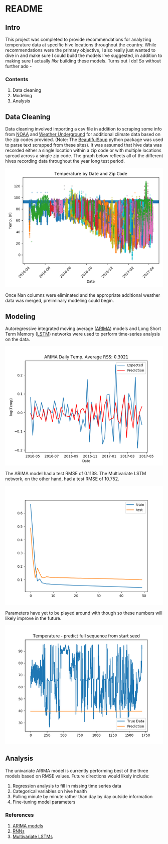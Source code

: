 # README
## Intro ##
This project was completed to provide recommendations for analyzing temperature data at specific hive locations throughout the country.
While recommendations were the primary objective, I also really just wanted to dive in and make sure I could build the models I've suggested, in addition to making sure I actually *like* building these models. Turns out I do! So without further ado -

### Contents ###
1. Data cleaning
2. Modeling
3. Analysis


## Data Cleaning ##
Data cleaning involved importing a csv file in addition to scraping some info from [NOAA](https://www.ncdc.noaa.gov/cdo-web/webservices/v2#datasets) and [Weather Underground](https://www.wunderground.com/history/) for additional climate data based on the zip codes provided. (Note: The [BeautifulSoup](https://www.crummy.com/software/BeautifulSoup/) python package was used to parse text scrapped
from these sites).
It was assumed that hive data was recorded either a single location within a zip code or with multiple locations spread across a single zip code. The graph below reflects all of the different hives recording data throughout the year long test period.

![Hive Data by Zip](/img/Hive_Data_by_Zip.png)

Once Nan columns were eliminated and the appropriate additional weather data was merged, preliminary modeling could begin.

## Modeling ##
Autoregressive integrated moving average ([ARIMA](https://en.wikipedia.org/wiki/Autoregressive_integrated_moving_average)) models and Long Short Term Memory ([LSTM](https://en.wikipedia.org/wiki/Long_short-term_memory)) networks were used to perform time-series analysis on the data.

![ARIMA](/img/ARIMA_RSS.png)

The ARIMA model had a test RMSE of 0.1138. The Multivariate LSTM network, on the other hand, had a test RMSE of 10.752.

![LSTM Multivariate](/img/LSTM.png)

Parameters have yet to be played around with though so these numbers will likely improve in the future.

![LSTM Univariate](/img/LSTM_univariate.png)

## Analysis ##
The univariate ARIMA model is currently performing best of the three models based on RMSE values. Future directions would likely include:
1. Regression analysis to fill in missing time series data
2. Categorical variables on hive health
3. Pulling minute by minute rather than day by day outside information
4. Fine-tuning model parameters

### References ###
1. [ARIMA models]( https://datascience.ibm.com/exchange/public/entry/view/815137c868b916821dec777bdc23013c
)
2. [RNNs](https://github.com/GalvanizeOpenSource/Recurrent_Neural_Net_Meetup/blob/master/RNN_Meetup_Presentation.pdf)
3. [Multivariate LSTMs](https://machinelearningmastery.com/multivariate-time-series-forecasting-lstms-keras/)
